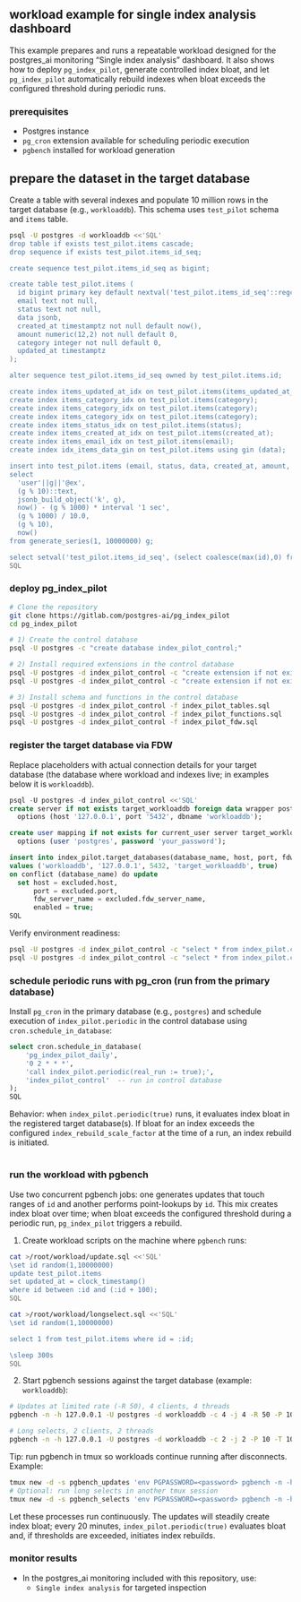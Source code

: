 ## workload example for single index analysis dashboard

This example prepares and runs a repeatable workload designed for the postgres_ai monitoring “Single index analysis” dashboard. It also shows how to deploy `pg_index_pilot`, generate controlled index bloat, and let `pg_index_pilot` automatically rebuild indexes when bloat exceeds the configured threshold during periodic runs.

### prerequisites

- Postgres instance
- `pg_cron` extension available for scheduling periodic execution
- `pgbench` installed for workload generation

## prepare the dataset in the target database

Create a table with several indexes and populate 10 million rows in the target database (e.g., `workloaddb`). This schema uses `test_pilot` schema and `items` table.

```bash
psql -U postgres -d workloaddb <<'SQL'
drop table if exists test_pilot.items cascade;
drop sequence if exists test_pilot.items_id_seq;

create sequence test_pilot.items_id_seq as bigint;

create table test_pilot.items (
  id bigint primary key default nextval('test_pilot.items_id_seq'::regclass),
  email text not null,
  status text not null,
  data jsonb,
  created_at timestamptz not null default now(),
  amount numeric(12,2) not null default 0,
  category integer not null default 0,
  updated_at timestamptz
);

alter sequence test_pilot.items_id_seq owned by test_pilot.items.id;

create index items_updated_at_idx on test_pilot.items(items_updated_at_idx);
create index items_category_idx on test_pilot.items(category);
create index items_category_idx on test_pilot.items(category);
create index items_category_idx on test_pilot.items(category);
create index items_status_idx on test_pilot.items(status);
create index items_created_at_idx on test_pilot.items(created_at);
create index items_email_idx on test_pilot.items(email);
create index idx_items_data_gin on test_pilot.items using gin (data);

insert into test_pilot.items (email, status, data, created_at, amount, category, updated_at)
select
  'user'||g||'@ex',
  (g % 10)::text,
  jsonb_build_object('k', g),
  now() - (g % 1000) * interval '1 sec',
  (g % 1000) / 10.0,
  (g % 10),
  now()
from generate_series(1, 10000000) g;

select setval('test_pilot.items_id_seq', (select coalesce(max(id),0) from test_pilot.items));
SQL
```

### deploy pg_index_pilot

```bash
# Clone the repository
git clone https://gitlab.com/postgres-ai/pg_index_pilot
cd pg_index_pilot

# 1) Create the control database
psql -U postgres -c "create database index_pilot_control;"

# 2) Install required extensions in the control database
psql -U postgres -d index_pilot_control -c "create extension if not exists postgres_fdw;"
psql -U postgres -d index_pilot_control -c "create extension if not exists dblink;"

# 3) Install schema and functions in the control database
psql -U postgres -d index_pilot_control -f index_pilot_tables.sql
psql -U postgres -d index_pilot_control -f index_pilot_functions.sql
psql -U postgres -d index_pilot_control -f index_pilot_fdw.sql
```

### register the target database via FDW

Replace placeholders with actual connection details for your target database (the database where workload and indexes live; in examples below it is `workloaddb`).

```sql
psql -U postgres -d index_pilot_control <<'SQL'
create server if not exists target_workloaddb foreign data wrapper postgres_fdw
  options (host '127.0.0.1', port '5432', dbname 'workloaddb');

create user mapping if not exists for current_user server target_workloaddb
  options (user 'postgres', password 'your_password');

insert into index_pilot.target_databases(database_name, host, port, fdw_server_name, enabled)
values ('workloaddb', '127.0.0.1', 5432, 'target_workloaddb', true)
on conflict (database_name) do update
  set host = excluded.host,
      port = excluded.port,
      fdw_server_name = excluded.fdw_server_name,
      enabled = true;
SQL
```

Verify environment readiness:

```bash
psql -U postgres -d index_pilot_control -c "select * from index_pilot.check_fdw_security_status();"
psql -U postgres -d index_pilot_control -c "select * from index_pilot.check_environment();"
```

### schedule periodic runs with pg_cron (run from the primary database)

Install `pg_cron` in the primary database (e.g., `postgres`) and schedule execution of `index_pilot.periodic` in the control database using `cron.schedule_in_database`:

```sql
select cron.schedule_in_database(
    'pg_index_pilot_daily',
    '0 2 * * *',
    'call index_pilot.periodic(real_run := true);',
    'index_pilot_control'  -- run in control database
);
SQL
```

Behavior: when `index_pilot.periodic(true)` runs, it evaluates index bloat in the registered target database(s). If bloat for an index exceeds the configured `index_rebuild_scale_factor` at the time of a run, an index rebuild is initiated.

#

### run the workload with pgbench

Use two concurrent pgbench jobs: one generates updates that touch ranges of `id` and another performs point-lookups by `id`. This mix creates index bloat over time; when bloat exceeds the configured threshold during a periodic run, `pg_index_pilot` triggers a rebuild.

1) Create workload scripts on the machine where `pgbench` runs:

```bash
cat >/root/workload/update.sql <<'SQL'
\set id random(1,10000000)
update test_pilot.items
set updated_at = clock_timestamp()
where id between :id and (:id + 100);
SQL

cat >/root/workload/longselect.sql <<'SQL'
\set id random(1,10000000)

select 1 from test_pilot.items where id = :id;

\sleep 300s
SQL
```

2) Start pgbench sessions against the target database (example: `workloaddb`):

```bash
# Updates at limited rate (-R 50), 4 clients, 4 threads
pgbench -n -h 127.0.0.1 -U postgres -d workloaddb -c 4 -j 4 -R 50 -P 10 -T 1000000000 -f /root/workload/update.sql

# Long selects, 2 clients, 2 threads
pgbench -n -h 127.0.0.1 -U postgres -d workloaddb -c 2 -j 2 -P 10 -T 1000000000 -f /root/workload/longselect.sql
```

Tip: run pgbench in tmux so workloads continue running after disconnects. Example:

```bash
tmux new -d -s pgbench_updates 'env PGPASSWORD=<password> pgbench -n -h 127.0.0.1 -U postgres -d workloaddb -c 4 -j 4 -R 50 -P 10 -T 1000000000 -f /root/workload/update.sql'
# Optional: run long selects in another tmux session
tmux new -d -s pgbench_selects 'env PGPASSWORD=<password> pgbench -n -h 127.0.0.1 -U postgres -d workloaddb -c 2 -j 2 -P 10 -T 1000000000 -f /root/workload/longselect.sql'
```

Let these processes run continuously. The updates will steadily create index bloat; every 20 minutes, `index_pilot.periodic(true)` evaluates bloat and, if thresholds are exceeded, initiates index rebuilds.

### monitor results

- In the postgres_ai monitoring included with this repository, use:
  - `Single index analysis` for targeted inspection


